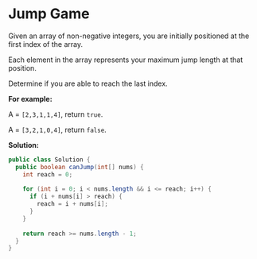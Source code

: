 # Jump Game

Given an array of non-negative integers, you are initially positioned at the first index of the array.

Each element in the array represents your maximum jump length at that position.

Determine if you are able to reach the last index.

**For example:**

A = `[2,3,1,1,4]`, return `true`.

A = `[3,2,1,0,4]`, return `false`.

**Solution:**
```java
public class Solution {
  public boolean canJump(int[] nums) {
    int reach = 0;
        
    for (int i = 0; i < nums.length && i <= reach; i++) {
      if (i + nums[i] > reach) {
        reach = i + nums[i];
      }
    }
        
    return reach >= nums.length - 1;
  }
}
```